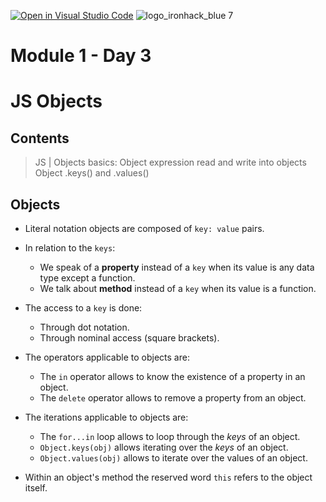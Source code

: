 [![Open in Visual Studio Code](https://classroom.github.com/assets/open-in-vscode-c66648af7eb3fe8bc4f294546bfd86ef473780cde1dea487d3c4ff354943c9ae.svg)](https://classroom.github.com/online_ide?assignment_repo_id=7617051&assignment_repo_type=AssignmentRepo)
![logo_ironhack_blue 7](https://user-images.githubusercontent.com/23629340/40541063-a07a0a8a-601a-11e8-91b5-2f13e4e6b441.png)
# Module 1 - Day 3
# JS Objects

## Contents
> JS | Objects basics:
>      Object expression
>      read and write into objects
>      Object .keys() and .values()


## Objects

- Literal notation objects are composed of `key: value` pairs.

- In relation to the `keys`:
  - We speak of a **property** instead of a `key` when its value is any data type except a function.
  - We talk about **method** instead of a `key` when its value is a function.
  
- The access to a `key` is done:
  - Through dot notation.
  - Through nominal access (square brackets).
  
- The operators applicable to objects are:
  - The `in` operator allows to know the existence of a property in an object.
  - The `delete` operator allows to remove a property from an object.
  
- The iterations applicable to objects are:
  - The `for...in` loop allows to loop through the _keys_ of an object.
  - `Object.keys(obj)` allows iterating over the _keys_ of an object.
  - `Object.values(obj)` allows to iterate over the values of an object.
  
 - Within an object's method the reserved word `this` refers to the object itself.
